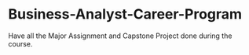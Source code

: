 # Business-Analyst-Career-Program
Have all the Major Assignment and Capstone Project done during the course.

